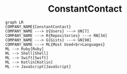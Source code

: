 <h1 align="center">ConstantContact</h1>

```mermaid
graph LR
COMPANY_NAME{ConstantContact}
COMPANY_NAME ---> U{Users} ---> UN[7]
COMPANY_NAME ---> R{Repositories} ---> RN[34]
COMPANY_NAME ---> G{Gists} ---> GN[98]
COMPANY_NAME ---> ML{Most Used<br>Languages}
ML --> Ruby[Ruby]
ML --> Shell[Shell]
ML --> Swift[Swift]
ML --> Kotlin[Kotlin]
ML --> JavaScript[JavaScript]
```

